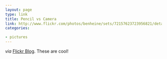 ```yaml
---
layout: page
type: link
title: Pencil vs Camera
link: http://www.flickr.com/photos/benheine/sets/72157623723956821/detail/
categories: 

- pictures
---
```

_via_ [Flickr Blog](http://blog.flickr.net/en/2010/04/23/pencil-vs-camera/). These are cool!
